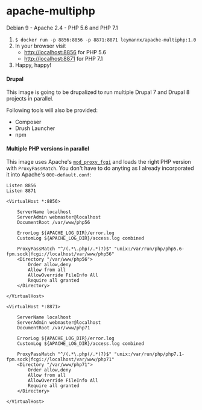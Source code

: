 # apache-multiphp

Debian 9 - Apache 2.4 - PHP 5.6 and PHP 7.1

1. `$ docker run -p 8856:8856 -p 8871:8871 leymannx/apache-multiphp:1.0`
2. In your browser visit
   - [http://localhost:8856](http://localhost:8856) for PHP 5.6
   - [http://localhost:8871](http://localhost:8856) for PHP 7.1
3. Happy, happy!

#### Drupal

This image is going to be drupalized to run multiple Drupal 7 and Drupal 8 projects in parallel.

Following tools will also be provided:

- Composer
- Drush Launcher
- npm

#### Multiple PHP versions in parallel

This image uses Apache's [`mod_proxy_fcgi`](https://httpd.apache.org/docs/2.4/mod/mod_proxy_fcgi.html) and loads the right PHP version with `ProxyPassMatch`. You don't have to do anyting as I already incorporated it into Apache's `000-default.conf`:

```
Listen 8856
Listen 8871

<VirtualHost *:8856>

    ServerName localhost
	ServerAdmin webmaster@localhost
	DocumentRoot /var/www/php56

	ErrorLog ${APACHE_LOG_DIR}/error.log
	CustomLog ${APACHE_LOG_DIR}/access.log combined

	ProxyPassMatch "^/(.*\.php(/.*)?)$" "unix:/var/run/php/php5.6-fpm.sock|fcgi://localhost/var/www/php56"
	<Directory "/var/www/php56">
		Order allow,deny
		Allow from all
		AllowOverride FileInfo All
		Require all granted
	</Directory>

</VirtualHost>

<VirtualHost *:8871>
	
    ServerName localhost
	ServerAdmin webmaster@localhost
	DocumentRoot /var/www/php71

	ErrorLog ${APACHE_LOG_DIR}/error.log
	CustomLog ${APACHE_LOG_DIR}/access.log combined

	ProxyPassMatch "^/(.*\.php(/.*)?)$" "unix:/var/run/php/php7.1-fpm.sock|fcgi://localhost/var/www/php71"
	<Directory "/var/www/php71">
		Order allow,deny
		Allow from all
		AllowOverride FileInfo All
		Require all granted
	</Directory>

</VirtualHost>
```
